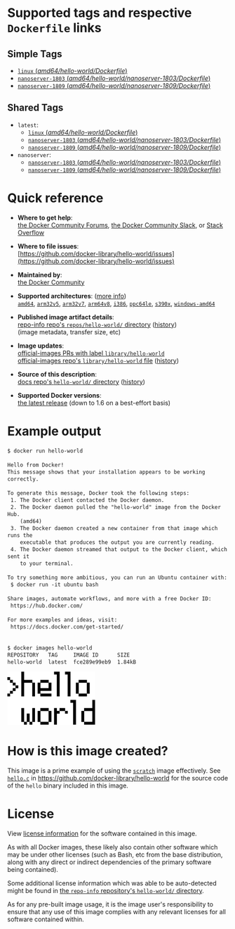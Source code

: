 <!--

********************************************************************************

WARNING:

    DO NOT EDIT "hello-world/README.md"

    IT IS AUTO-GENERATED

    (from the other files in "hello-world/" combined with a set of templates)

********************************************************************************

-->

# Supported tags and respective `Dockerfile` links

## Simple Tags

-	[`linux` (*amd64/hello-world/Dockerfile*)](https://github.com/docker-library/hello-world/blob/b715c35271f1d18832480bde75fe17b93db26414/amd64/hello-world/Dockerfile)
-	[`nanoserver-1803` (*amd64/hello-world/nanoserver-1803/Dockerfile*)](https://github.com/docker-library/hello-world/blob/9c93e37114a7fe99b5fc0d776e0b8dff99cbbb75/amd64/hello-world/nanoserver-1803/Dockerfile)
-	[`nanoserver-1809` (*amd64/hello-world/nanoserver-1809/Dockerfile*)](https://github.com/docker-library/hello-world/blob/9c93e37114a7fe99b5fc0d776e0b8dff99cbbb75/amd64/hello-world/nanoserver-1809/Dockerfile)

## Shared Tags

-	`latest`:
	-	[`linux` (*amd64/hello-world/Dockerfile*)](https://github.com/docker-library/hello-world/blob/b715c35271f1d18832480bde75fe17b93db26414/amd64/hello-world/Dockerfile)
	-	[`nanoserver-1803` (*amd64/hello-world/nanoserver-1803/Dockerfile*)](https://github.com/docker-library/hello-world/blob/9c93e37114a7fe99b5fc0d776e0b8dff99cbbb75/amd64/hello-world/nanoserver-1803/Dockerfile)
	-	[`nanoserver-1809` (*amd64/hello-world/nanoserver-1809/Dockerfile*)](https://github.com/docker-library/hello-world/blob/9c93e37114a7fe99b5fc0d776e0b8dff99cbbb75/amd64/hello-world/nanoserver-1809/Dockerfile)
-	`nanoserver`:
	-	[`nanoserver-1803` (*amd64/hello-world/nanoserver-1803/Dockerfile*)](https://github.com/docker-library/hello-world/blob/9c93e37114a7fe99b5fc0d776e0b8dff99cbbb75/amd64/hello-world/nanoserver-1803/Dockerfile)
	-	[`nanoserver-1809` (*amd64/hello-world/nanoserver-1809/Dockerfile*)](https://github.com/docker-library/hello-world/blob/9c93e37114a7fe99b5fc0d776e0b8dff99cbbb75/amd64/hello-world/nanoserver-1809/Dockerfile)

# Quick reference

-	**Where to get help**:  
	[the Docker Community Forums](https://forums.docker.com/), [the Docker Community Slack](https://blog.docker.com/2016/11/introducing-docker-community-directory-docker-community-slack/), or [Stack Overflow](https://stackoverflow.com/search?tab=newest&q=docker)

-	**Where to file issues**:  
	[https://github.com/docker-library/hello-world/issues](https://github.com/docker-library/hello-world/issues)

-	**Maintained by**:  
	[the Docker Community](https://github.com/docker-library/hello-world)

-	**Supported architectures**: ([more info](https://github.com/docker-library/official-images#architectures-other-than-amd64))  
	[`amd64`](https://hub.docker.com/r/amd64/hello-world/), [`arm32v5`](https://hub.docker.com/r/arm32v5/hello-world/), [`arm32v7`](https://hub.docker.com/r/arm32v7/hello-world/), [`arm64v8`](https://hub.docker.com/r/arm64v8/hello-world/), [`i386`](https://hub.docker.com/r/i386/hello-world/), [`ppc64le`](https://hub.docker.com/r/ppc64le/hello-world/), [`s390x`](https://hub.docker.com/r/s390x/hello-world/), [`windows-amd64`](https://hub.docker.com/r/winamd64/hello-world/)

-	**Published image artifact details**:  
	[repo-info repo's `repos/hello-world/` directory](https://github.com/docker-library/repo-info/blob/master/repos/hello-world) ([history](https://github.com/docker-library/repo-info/commits/master/repos/hello-world))  
	(image metadata, transfer size, etc)

-	**Image updates**:  
	[official-images PRs with label `library/hello-world`](https://github.com/docker-library/official-images/pulls?q=label%3Alibrary%2Fhello-world)  
	[official-images repo's `library/hello-world` file](https://github.com/docker-library/official-images/blob/master/library/hello-world) ([history](https://github.com/docker-library/official-images/commits/master/library/hello-world))

-	**Source of this description**:  
	[docs repo's `hello-world/` directory](https://github.com/docker-library/docs/tree/master/hello-world) ([history](https://github.com/docker-library/docs/commits/master/hello-world))

-	**Supported Docker versions**:  
	[the latest release](https://github.com/docker/docker-ce/releases/latest) (down to 1.6 on a best-effort basis)

# Example output

```console
$ docker run hello-world

Hello from Docker!
This message shows that your installation appears to be working correctly.

To generate this message, Docker took the following steps:
 1. The Docker client contacted the Docker daemon.
 2. The Docker daemon pulled the "hello-world" image from the Docker Hub.
    (amd64)
 3. The Docker daemon created a new container from that image which runs the
    executable that produces the output you are currently reading.
 4. The Docker daemon streamed that output to the Docker client, which sent it
    to your terminal.

To try something more ambitious, you can run an Ubuntu container with:
 $ docker run -it ubuntu bash

Share images, automate workflows, and more with a free Docker ID:
 https://hub.docker.com/

For more examples and ideas, visit:
 https://docs.docker.com/get-started/


$ docker images hello-world
REPOSITORY   TAG     IMAGE ID      SIZE
hello-world  latest  fce289e99eb9  1.84kB
```

![logo](https://raw.githubusercontent.com/docker-library/docs/01c12653951b2fe592c1f93a13b4e289ada0e3a1/hello-world/logo.png)

# How is this image created?

This image is a prime example of using the [`scratch`](https://hub.docker.com/_/scratch/) image effectively. See [`hello.c`](https://github.com/docker-library/hello-world/blob/master/hello.c) in https://github.com/docker-library/hello-world for the source code of the `hello` binary included in this image.

# License

View [license information](https://github.com/docker-library/hello-world/blob/master/LICENSE) for the software contained in this image.

As with all Docker images, these likely also contain other software which may be under other licenses (such as Bash, etc from the base distribution, along with any direct or indirect dependencies of the primary software being contained).

Some additional license information which was able to be auto-detected might be found in [the `repo-info` repository's `hello-world/` directory](https://github.com/docker-library/repo-info/tree/master/repos/hello-world).

As for any pre-built image usage, it is the image user's responsibility to ensure that any use of this image complies with any relevant licenses for all software contained within.
